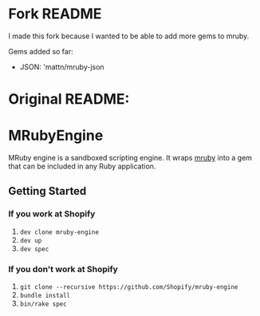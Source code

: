 # Fork README

I made this fork because I wanted to be able to add more gems to mruby.

Gems added so far:

- JSON: 'mattn/mruby-json

# Original README:

# MRubyEngine

MRuby engine is a sandboxed scripting engine. It wraps [mruby](https://mruby.org/) into a gem that can be included in any Ruby application.

## Getting Started

### If you work at Shopify

1. `dev clone mruby-engine`
2. `dev up`
3. `dev spec`

### If you don't work at Shopify

1. `git clone --recursive https://github.com/Shopify/mruby-engine`
2. `bundle install`
3. `bin/rake spec`
